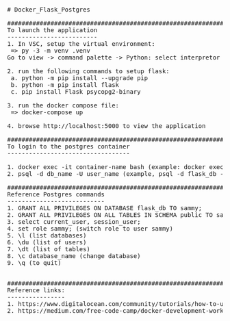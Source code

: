 <pre>
# Docker_Flask_Postgres

#######################################################################
To launch the application
-------------------------
1. In VSC, setup the virtual environment:
 => py -3 -m venv .venv
Go to view -> command palette -> Python: select interpretor -> choose .env path

2. run the following commands to setup flask:
 a. python -m pip install --upgrade pip
 b. python -m pip install flask
 c. pip install Flask psycopg2-binary
 
3. run the docker compose file:
 => docker-compose up
 
4. browse http://localhost:5000 to view the application

######################################################################
To login to the postgres container
----------------------------------

1. docker exec -it container-name bash (example: docker exec -it postgrescontainer bash)
2. psql -d db_name -U user_name (example, psql -d flask_db -U sammy)

######################################################################
Reference Postgres commands
---------------------------
1. GRANT ALL PRIVILEGES ON DATABASE flask_db TO sammy;
2. GRANT ALL PRIVILEGES ON ALL TABLES IN SCHEMA public TO sammy;
3. select current_user, session_user;
4. set role sammy; (switch role to user sammy)
5. \l (list databases)
6. \du (list of users)
7. \dt (list of tables)
8. \c database_name (change database)
9. \q (to quit)


######################################################################
Reference links:
----------------
1. https://www.digitalocean.com/community/tutorials/how-to-use-a-postgresql-database-in-a-flask-application
2. https://medium.com/free-code-camp/docker-development-workflow-a-guide-with-flask-and-postgres-db1a1843044a
</pre>
